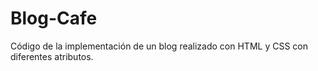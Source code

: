 # Blog-Cafe
Código de la implementación de un blog realizado con HTML y CSS con diferentes atributos.

